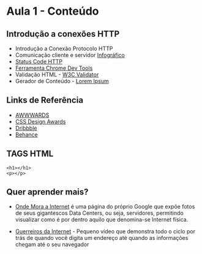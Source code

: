 # Aula 1 - Conteúdo

## Introdução a conexões HTTP

* Introdução a Conexão Protocolo HTTP
* Comunicação cliente e servidor [Infográfico](http://www.toolinfy.com/imgs/server-side-client-side.jpg)
* [Status Code HTTP](https://d1avok0lzls2w.cloudfront.net/img_uploads/seos-guide-to-http-status-codes.gif)
* [Ferramenta Chrome Dev Tools](http://wpscholar.com/content/uploads/2015/07/chrome-network-tab.gif)
* Validação HTML - [W3C Validator](https://validator.w3.org/)
* Gerador de Conteúdo - [Lorem Ipsum](http://br.lipsum.com/)

## Links de Referência

* [AWWWARDS](http://www.awwwards.com/)
* [CSS Design Awards](http://www.cssdesignawards.com/)
* [Dribbble](http://dribbble.com/)
* [Behance](https://www.behance.net/)

## TAGS HTML
```
<h1></h1>
<p></p>
```

## Quer aprender mais?

* [Onde Mora a Internet](https://www.google.com/about/datacenters/gallery) é uma página do próprio Google que expõe fotos de seus gigantescos Data Centers, ou seja, servidores, permitindo visualizar como é por dentro aquilo que denomina-se Internet física.

* [Guerreiros da Internet](https://www.youtube.com/watch?v=hoZov_-rh3U) - Pequeno vídeo que demonstra todo o ciclo por trás de quando você digita um endereço até quando as informações chegam até o seu navegador

